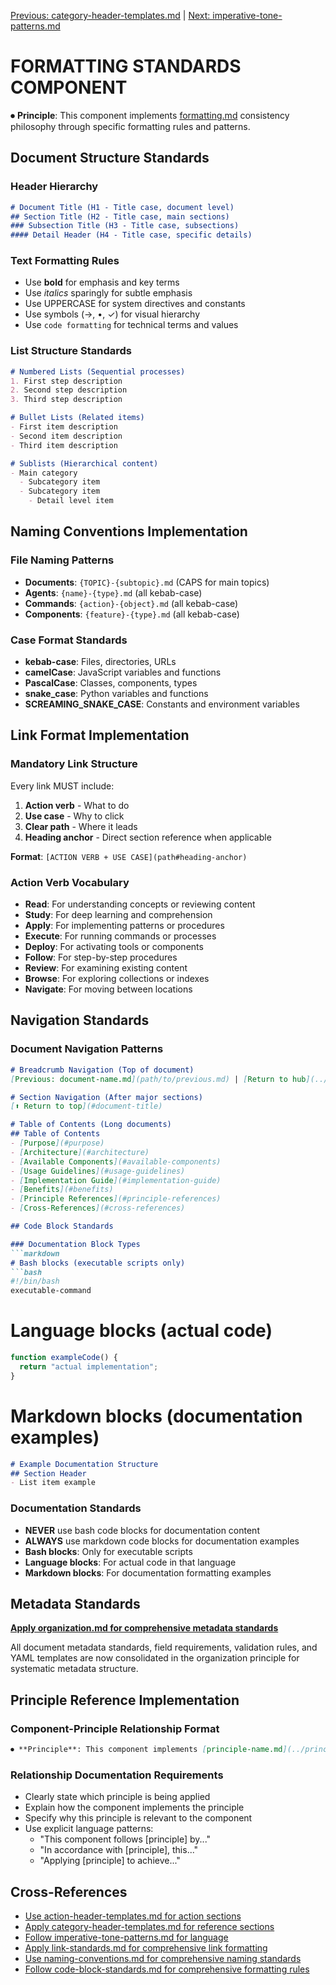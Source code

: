 
[Previous: category-header-templates.md](category-header-templates.md) | [Next: imperative-tone-patterns.md](imperative-tone-patterns.md)

# FORMATTING STANDARDS COMPONENT

⏺ **Principle**: This component implements [formatting.md](../../principles/formatting.md) consistency philosophy through specific formatting rules and patterns.

## Document Structure Standards

### Header Hierarchy
```markdown
# Document Title (H1 - Title case, document level)
## Section Title (H2 - Title case, main sections)
### Subsection Title (H3 - Title case, subsections)
#### Detail Header (H4 - Title case, specific details)
```

### Text Formatting Rules
- Use **bold** for emphasis and key terms
- Use *italics* sparingly for subtle emphasis
- Use UPPERCASE for system directives and constants
- Use symbols (→, •, ✓) for visual hierarchy
- Use `code formatting` for technical terms and values

### List Structure Standards
```markdown
# Numbered Lists (Sequential processes)
1. First step description
2. Second step description
3. Third step description

# Bullet Lists (Related items)
- First item description
- Second item description
- Third item description

# Sublists (Hierarchical content)
- Main category
  - Subcategory item
  - Subcategory item
    - Detail level item
```

## Naming Conventions Implementation

### File Naming Patterns
- **Documents**: `{TOPIC}-{subtopic}.md` (CAPS for main topics)
- **Agents**: `{name}-{type}.md` (all kebab-case)
- **Commands**: `{action}-{object}.md` (all kebab-case)
- **Components**: `{feature}-{type}.md` (all kebab-case)

### Case Format Standards
- **kebab-case**: Files, directories, URLs
- **camelCase**: JavaScript variables and functions
- **PascalCase**: Classes, components, types
- **snake_case**: Python variables and functions
- **SCREAMING_SNAKE_CASE**: Constants and environment variables

## Link Format Implementation

### Mandatory Link Structure
Every link MUST include:
1. **Action verb** - What to do
2. **Use case** - Why to click
3. **Clear path** - Where it leads
4. **Heading anchor** - Direct section reference when applicable

**Format**: `[ACTION VERB + USE CASE](path#heading-anchor)`

### Action Verb Vocabulary
- **Read**: For understanding concepts or reviewing content
- **Study**: For deep learning and comprehension
- **Apply**: For implementing patterns or procedures
- **Execute**: For running commands or processes
- **Deploy**: For activating tools or components
- **Follow**: For step-by-step procedures
- **Review**: For examining existing content
- **Browse**: For exploring collections or indexes
- **Navigate**: For moving between locations

## Navigation Standards

### Document Navigation Patterns
```markdown
# Breadcrumb Navigation (Top of document)
[Previous: document-name.md](path/to/previous.md) | [Return to hub](../philosophy/index.md) | [Next: document-name.md](path/to/next.md)

# Section Navigation (After major sections)
[⬆ Return to top](#document-title)

# Table of Contents (Long documents)
## Table of Contents
- [Purpose](#purpose)
- [Architecture](#architecture)
- [Available Components](#available-components)
- [Usage Guidelines](#usage-guidelines)
- [Implementation Guide](#implementation-guide)
- [Benefits](#benefits)
- [Principle References](#principle-references)
- [Cross-References](#cross-references)

## Code Block Standards

### Documentation Block Types
```markdown
# Bash blocks (executable scripts only)
```bash
#!/bin/bash
executable-command
```

# Language blocks (actual code)
```javascript
function exampleCode() {
  return "actual implementation";
}
```

# Markdown blocks (documentation examples)
```markdown
# Example Documentation Structure
## Section Header
- List item example
```

### Documentation Standards
- **NEVER** use bash code blocks for documentation content
- **ALWAYS** use markdown code blocks for documentation examples
- **Bash blocks**: Only for executable scripts
- **Language blocks**: For actual code in that language
- **Markdown blocks**: For documentation formatting examples

## Metadata Standards

**[Apply organization.md for comprehensive metadata standards](../principles/organization.md#documentation-metadata-standards)**

All document metadata standards, field requirements, validation rules, and YAML templates are now consolidated in the organization principle for systematic metadata structure.

## Principle Reference Implementation

### Component-Principle Relationship Format
```markdown
⏺ **Principle**: This component implements [principle-name.md](../principles/principle-name.md) by [specific implementation description].
```

### Relationship Documentation Requirements
- Clearly state which principle is being applied
- Explain how the component implements the principle
- Specify why this principle is relevant to the component
- Use explicit language patterns:
  - "This component follows [principle] by..."
  - "In accordance with [principle], this..."
  - "Applying [principle] to achieve..."

## Cross-References
- [Use action-header-templates.md for action sections](action-header-templates.md)
- [Apply category-header-templates.md for reference sections](category-header-templates.md)
- [Follow imperative-tone-patterns.md for language](imperative-tone-patterns.md)
- [Apply link-standards.md for comprehensive link formatting](formatting/link-standards.md)
- [Use naming-conventions.md for comprehensive naming standards](formatting/naming-conventions.md)
- [Follow code-block-standards.md for comprehensive formatting rules](formatting/code-block-standards.md)
